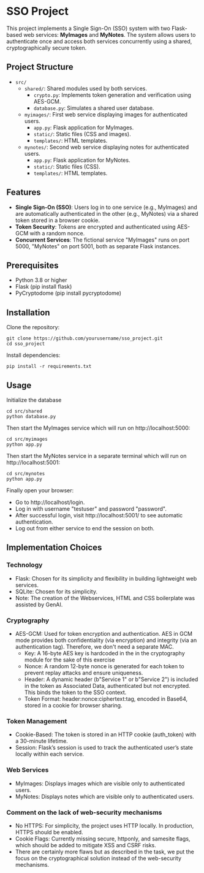 # SSO Project

This project implements a Single Sign-On (SSO) system with two Flask-based web services: **MyImages** and **MyNotes**. The system allows users to authenticate once and access both services concurrently using a shared, cryptographically secure token.

## Project Structure
- `src/`
  - `shared/`: Shared modules used by both services.
    - `crypto.py`: Implements token generation and verification using AES-GCM.
    - `database.py`: Simulates a shared user database.
  - `myimages/`: First web service displaying images for authenticated users.
    - `app.py`: Flask application for MyImages.
    - `static/`: Static files (CSS and images).
    - `templates/`: HTML templates.
  - `mynotes/`: Second web service displaying notes for authenticated users.
    - `app.py`: Flask application for MyNotes.
    - `static/`: Static files (CSS).
    - `templates/`: HTML templates.

## Features
- **Single Sign-On (SSO)**: Users log in to one service (e.g., MyImages) and are automatically authenticated in the other (e.g., MyNotes) via a shared token stored in a browser cookie.
- **Token Security**: Tokens are encrypted and authenticated using AES-GCM with a random nonce.
- **Concurrent Services**: The fictional service "MyImages" runs on port 5000, "MyNotes" on port 5001, both as separate Flask instances.

## Prerequisites
- Python 3.8 or higher
- Flask (pip install flask)
- PyCryptodome (pip install pycryptodome)

## Installation
Clone the repository:

```shell
git clone https://github.com/yourusername/sso_project.git
cd sso_project
```
   
Install dependencies:

```shell
pip install -r requirements.txt
```

## Usage
Initialize the database

```shell
cd src/shared
python database.py
```

Then start the MyImages service which will run on http://localhost:5000:

```shell
cd src/myimages
python app.py
```

Then start the MyNotes service in a separate terminal which will run on http://localhost:5001:

```shell
cd src/mynotes
python app.py
```
   
Finally open your browser:
   - Go to http://localhost/login.
   - Log in with username "testuser" and password "password".
   - After successful login, visit http://localhost:5001/ to see automatic authentication.
   - Log out from either service to end the session on both.

## Implementation Choices
### Technology
- Flask: Chosen for its simplicity and flexibility in building lightweight web services.
- SQLite: Chosen for its simplicity.
- Note: The creation of the Webservices, HTML and CSS boilerplate was assisted by GenAI.

### Cryptography
- AES-GCM: Used for token encryption and authentication. AES in GCM mode provides both confidentiality (via encryption) and integrity (via an authentication tag). Therefore, we don't need a separate MAC.
  - Key: A 16-byte AES key is hardcoded in the in the cryptography module for the sake of this exercise
  - Nonce: A random 12-byte nonce is generated for each token to prevent replay attacks and ensure uniqueness.
  - Header: A dynamic header (b"Service 1" or b"Service 2") is included in the token as Associated Data, authenticated but not encrypted. This binds the token to the SSO context.
  - Token Format: header:nonce:ciphertext:tag, encoded in Base64, stored in a cookie for browser sharing.

### Token Management
- Cookie-Based: The token is stored in an HTTP cookie (auth_token) with a 30-minute lifetime.
- Session: Flask’s session is used to track the authenticated user’s state locally within each service.

### Web Services
- MyImages: Displays images which are visible only to authenticated users.
- MyNotes: Displays notes which are visible only to authenticated users.

### Comment on the lack of web-security mechanisms
- No HTTPS: For simplicity, the project uses HTTP locally. In production, HTTPS should be enabled.
- Cookie Flags: Currently missing secure, httponly, and samesite flags, which should be added to mitigate XSS and CSRF risks.
- There are certainly more flaws but as described in the task, we put the focus on the cryptographical solution instead of the web-security mechanisms.
